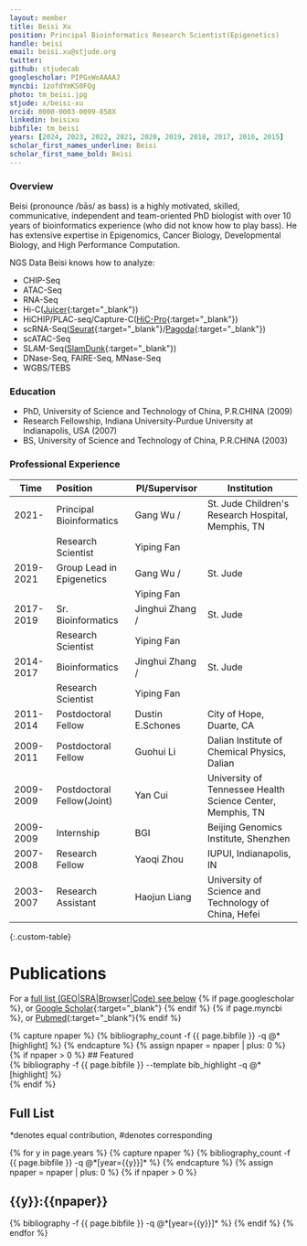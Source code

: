```yaml
---
layout: member
title: Beisi Xu
position: Principal Bioinformatics Research Scientist(Epigenetics)
handle: beisi
email: beisi.xu@stjude.org
twitter:
github: stjudecab
googlescholar: PIPGxWoAAAAJ
myncbi: 1zofdYmKS0FQg
photo: tm_beisi.jpg
stjude: x/beisi-xu
orcid: 0000-0003-0099-858X
linkedin: beisixu
bibfile: tm_beisi
years: [2024, 2023, 2022, 2021, 2020, 2019, 2018, 2017, 2016, 2015]
scholar_first_names_underline: Beisi
scholar_first_name_bold: Beisi
---
```


### Overview
Beisi (pronounce /bās/ as bass) is a highly motivated, skilled, communicative, independent and team-oriented PhD biologist with over 10 years of bioinformatics experience (who did not know how to play bass). He has extensive expertise in Epigenomics, Cancer Biology, Developmental Biology, and High Performance Computation.

NGS Data Beisi knows how to analyze:

- CHIP-Seq
- ATAC-Seq
- RNA-Seq
- Hi-C([Juicer](https://github.com/aidenlab/juicer){:target="_blank"})
- HiCHIP/PLAC-seq/Capture-C([HiC-Pro](https://github.com/nservant/HiC-Pro){:target="_blank"})
- scRNA-Seq([Seurat](https://satijalab.org/seurat/v3.0/immune_alignment.html){:target="_blank"}/[Pagoda](http://hms-dbmi.github.io/scde/pagoda.html){:target="_blank"})
- scATAC-Seq
- SLAM-Seq([SlamDunk](https://t-neumann.github.io/slamdunk/docs.html#docstart){:target="_blank"})
- DNase-Seq, FAIRE-Seq, MNase-Seq
- WGBS/TEBS

### Education
- PhD, University of Science and Technology of China, P.R.CHINA (2009)
- Research Fellowship, Indiana University-Purdue University at Indianapolis, USA (2007)
- BS, University of Science and Technology of China, P.R.CHINA (2003)

### Professional Experience

Time        | Position                   | PI/Supervisor    | Institution                                                |
----------- | :-----------               | -----------      | -----------                                                |
2021-       | Principal Bioinformatics   | Gang Wu /        | St. Jude Children's Research Hospital, Memphis, TN         |
            | Research Scientist         | Yiping Fan       |                                                            |
2019-2021   | Group Lead in Epigenetics  | Gang Wu /        | St. Jude                                                   |
            |                            | Yiping Fan       |                                                            |
2017-2019   | Sr. Bioinformatics         | Jinghui Zhang /  | St. Jude                                                   |
            | Research Scientist         | Yiping Fan       |                                                            |
2014-2017   | Bioinformatics             | Jinghui Zhang /  | St. Jude                                                   |
            | Research Scientist         | Yiping Fan       |                                                            |
2011-2014   | Postdoctoral Fellow        | Dustin E.Schones | City of Hope, Duarte, CA                                   |
2009-2011   | Postdoctoral Fellow        | Guohui Li        | Dalian Institute of Chemical Physics, Dalian               |
2009-2009   | Postdoctoral Fellow(Joint) | Yan Cui          | University of Tennessee Health Science Center, Memphis, TN |
2009-2009   | Internship                 | BGI              | Beijing Genomics Institute, Shenzhen                       |
2007-2008   | Research Fellow            | Yaoqi Zhou       | IUPUI, Indianapolis, IN                                    |
2003-2007   | Research Assistant         | Haojun Liang     | University of Science and Technology of China, Hefei       |
{:.custom-table}

<!--more-->

# Publications

For a [full list (GEO\|SRA\|Browser\|Code) see below](#full-list)
{% if page.googlescholar %}, or [Google Scholar](https://scholar.google.com/citations?user={{page.googlescholar}}){:target="_blank"}
{% endif %} {% if page.myncbi %}, or [Pubmed](https://www.ncbi.nlm.nih.gov/myncbi/{{page.myncbi}}/bibliography/public/){:target="_blank"}{% endif %}


<div class="row">
  {% capture npaper %}
    {% bibliography_count -f {{ page.bibfile }} -q @*[highlight] %}
  {% endcapture %}
  {% assign npaper = npaper | plus: 0 %}
  {% if npaper > 0 %}
## Featured

<div class="publications_highlight">
  {% bibliography -f {{ page.bibfile }} --template bib_highlight -q @*[highlight] %}
</div>
{% endif %}

</div>

## Full List

<nobr><em>*</em>denotes equal contribution, <em>#</em>denotes corresponding</nobr>
<div class="publications">
{% for y in page.years %}
  {% capture npaper %}
    {% bibliography_count -f {{ page.bibfile }} -q @*[year={{y}}]* %}
  {% endcapture %}
  {% assign npaper = npaper | plus: 0 %}
  {% if npaper > 0 %}
  <h2 class="year">{{y}}:{{npaper}}</h2>
  {% bibliography -f {{ page.bibfile }} -q @*[year={{y}}]* %}
  {% endif %}
{% endfor %}
</div>
